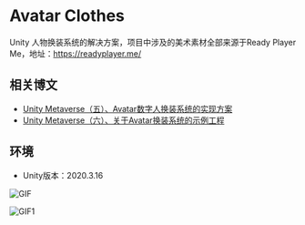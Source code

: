 # Avatar Clothes

Unity 人物换装系统的解决方案，项目中涉及的美术素材全部来源于Ready Player Me，地址：https://readyplayer.me/ 

## 相关博文
* [Unity Metaverse（五）、Avatar数字人换装系统的实现方案](https://blog.csdn.net/qq_42139931/article/details/126574959?spm=1001.2014.3001.5501)
* [Unity Metaverse（六）、关于Avatar换装系统的示例工程](https://blog.csdn.net/qq_42139931/article/details/127071578?spm=1001.2014.3001.5501)

## 环境

- Unity版本：2020.3.16

![GIF](https://user-images.githubusercontent.com/44351120/192448602-5b28960e-8b57-4b82-9473-d3ba240169db.gif)

![GIF1](https://user-images.githubusercontent.com/44351120/192448622-c385e202-478a-4bd5-963a-73acd9d7ff24.gif)
